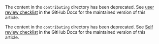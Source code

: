 The content in the `contributing` directory has been deprecated. See [user review checklist](https://github.com/tr4200812/hubhub/contributing/collaborating-on-github-docs/self-review-checklist) in the GitHub Docs for the maintained version of this article.


The content in the `contributing` directory has been deprecated. See [Self review checklist](https://docs.github.com/en/contributing/collaborating-on-github-docs/self-review-checklist) in the GitHub Docs for the maintained version of this article.
